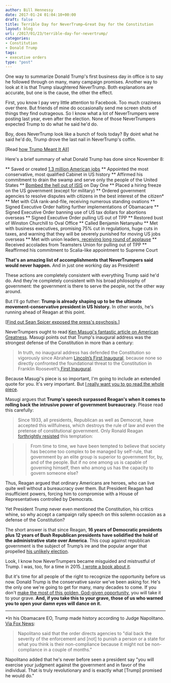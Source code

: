 ```yaml
---
author: Bill Hennessy
date: 2017-01-24 01:04:10+00:00
draft: false
title: Terrible Day for NeverTrump—Great Day for the Constitution
layout: blog
url: /2017/01/23/terrible-day-for-nevertrump/
categories:
- Constitution
- Donald Trump
tags:
- executive orders
type: "post"
---
```


One way to summarize Donald Trump's first business day in office is to say he followed through on many, many campaign promises. Another way to look at it is that Trump slaughtered NeverTrump. Both explanations are accurate, but one is the cause, the other the effect.

First, you know I pay very little attention to Facebook. Too much craziness over there. But friends of mine do occasionally send me screen shots of things they find outrageous. So I know what a lot of NeverTrumpers were posting last year, even after the election. None of those NeverTrumpers expected Trump to do what he said he'd do.

Boy, does NeverTrump look like a bunch of fools today? By doint what he said he'd do, Trump drove the last nail in NeverTrump's coffin.

[Read [how Trump Meant It All](https://hennessysview.com/2017/01/22/trump-meant-it-all/)]

Here's a brief summary of what Donald Trump has done since November 8:




** Saved or created [1.3 million American jobs](https://www.thegatewaypundit.com/2017/01/351551/)
** Appointed the most conservative, most qualified Cabinet in US history
** Affirmed his commitment to drain the swamp and serve only the people of the United States
** [Bombed the hell out of ISIS](https://www.thegatewaypundit.com/2017/01/trump-mattis-take-fight-isis-bomb-isis-31-times-day-1-video/) on Day One
** Placed a hiring freeze on the US government (except for military)
** Ordered government agencies to resolve disputes with citizens in the best interest of the citizen*
** Met with CIA rank-and-file, receiving numerous standing ovations
** Signed Executive Order halting further implementations of Obamacare
** Signed Executive Order banning use of US tax dollars for abortions overseas
** Signed Executive Order pulling US out of TPP
** Restored bust of Winston Churchill to Oval Office
** Called Benjamin Netanyahu
** Met with business executives, promising 75% cut in regulations, huge cuts in taxes, and warning that they will be severely punished for moving US jobs overseas
** Met with union leaders,[ receiving long round of applause](https://www.zerohedge.com/news/2017-01-23/labor-unions-pivot-praise-trumps-tpp-withdrawal-describe-meeting-president-incredibl)
** Received accolades from Teamsters Union for pulling out of TPP
** Reaffirmed his commitment to Scalia-like appointment to Supreme Court


**That's an amazing list of accomplishments that NeverTrumpers said would never happen.** And in just one working day as President!

These actions are completely consistent with everything Trump said he'd do. And they're completely consistent with his broad philosophy of government: the government is there to serve the people, not the other way around.

But I'll go futher: **Trump is already shaping up to be the ultimate movement-conservative president in US history.** In other words, he's running ahead of Reagan at this point.

[[Find out Sean Spicer exposed the press's psychosis.](https://hennessysview.com/2017/01/23/how-to-spot-journalisms-psychosis/)]

NeverTrumpers ought to read [Ken Masugi's fantastic article on American Greatness](https://amgreatness.com/2017/01/22/trump-defends-constitution/). Masugi points out that Trump's inaugural address was the strongest defense of the Constitution in more than a century:



> In truth, no inaugural address has defended the Constitution so vigorously since Abraham [Lincoln’s First Inaugural](https://teachingamericanhistory.org/library/document/first-inaugural-address-2/), because none so directly confronted the foundational threat to the Constitution in Franklin Roosevelt’s[ First Inaugural](https://www.heritage.org/initiatives/first-principles/primary-sources/fdrs-first-inaugural-the-only-thing-we-have-to-fear-is-fear-itself).



Because Masugi's piece is so important, I'm going to include an extended quote for you. It's very important. But [I really want you to go read the whole piece](https://amgreatness.com/2017/01/22/trump-defends-constitution/).

Masugi argues that **Trump's speech surpassed Reagan's when it comes to rolling back the intrusive power of government** **bureaucracy**. Please read this carefully:



> Since 1933, all presidents, Republican as well as Democrat, have accepted this willfulness, which destroys the rule of law and even the pretense of constitutional government. Only Ronald Reagan [forthrightly resisted](https://www.heritage.org/initiatives/first-principles/primary-sources/reagans-first-inaugural-government-is-not-the-solution-to-our-problem-government-is-the-problem) this temptation:

> 
> > From time to time, we have been tempted to believe that society has become too complex to be managed by self-rule, that government by an elite group is superior to government for, by, and of the people. But if no one among us is capable of governing himself, then who among us has the capacity to govern someone else?
> 
> 
Thus, Reagan argued that ordinary Americans are heroes, who can live quite well without a bureaucracy over them. But President Reagan had insufficient powers, forcing him to compromise with a House of Representatives controlled by Democrats.

Yet President Trump never even mentioned the Constitution, his critics whine, so why accept a campaign rally speech on this solemn occasion as a defense of the Constitution?

The short answer is that since Reagan, **16 years of Democratic presidents plus 12 years of Bush Republican presidents have solidified the hold of the administrative state over America**. This coup against republican government is the subject of Trump’s ire and the popular anger that propelled [his unlikely election](https://www.realclearpolitics.com/articles/2016/03/22/trumps_constitution_130043.html).



Look, I know how NeverTrumpers became misguided and mistrustful of Trump. I was, too, for a time in 2015.[ I wrote a book about it](https://amzn.to/2j7umy0).

But it's time for all people of the right to recognize the opportunity before us now. Donald Trump is the conservative savior we've been asking for. He's the only one we're going to get for many, many decades to come. If you don't [make the most of this golden, God-given opportunity](https://hennessysview.com/2017/01/19/welcome-to-the-america-of-our-dreams/), you will take it to your grave. **And, if you take this to your grave, those of us who warned you to open your damn eyes will dance on it.**



* * *



*In his Obamacare EO, Trump made history according to Judge Napolitano. [Via Fox News](https://insider.foxnews.com/2017/01/23/judge-nap-obamacare-order-truly-revolutionary-and-exactly-what-trump-promised):



> Napolitano said that the order directs agencies to "dial back the severity of the enforcement and [not] to punish a person or a state for what you think is their non-compliance because it might not be non-compliance in a couple of months."

Napolitano added that he's never before seen a president say "you will exercise your judgment against the government and in favor of the individual. That is truly revolutionary and is exactly what [Trump] promised he would do."
